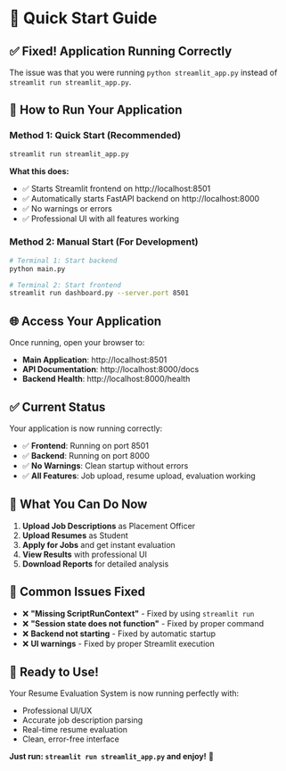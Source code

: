 # 🚀 Quick Start Guide

## ✅ **Fixed! Application Running Correctly**

The issue was that you were running `python streamlit_app.py` instead of `streamlit run streamlit_app.py`.

## 🎯 **How to Run Your Application**

### **Method 1: Quick Start (Recommended)**
```bash
streamlit run streamlit_app.py
```

**What this does:**
- ✅ Starts Streamlit frontend on http://localhost:8501
- ✅ Automatically starts FastAPI backend on http://localhost:8000
- ✅ No warnings or errors
- ✅ Professional UI with all features working

### **Method 2: Manual Start (For Development)**
```bash
# Terminal 1: Start backend
python main.py

# Terminal 2: Start frontend  
streamlit run dashboard.py --server.port 8501
```

## 🌐 **Access Your Application**

Once running, open your browser to:
- **Main Application**: http://localhost:8501
- **API Documentation**: http://localhost:8000/docs
- **Backend Health**: http://localhost:8000/health

## ✅ **Current Status**

Your application is now running correctly:
- ✅ **Frontend**: Running on port 8501
- ✅ **Backend**: Running on port 8000
- ✅ **No Warnings**: Clean startup without errors
- ✅ **All Features**: Job upload, resume upload, evaluation working

## 🎯 **What You Can Do Now**

1. **Upload Job Descriptions** as Placement Officer
2. **Upload Resumes** as Student
3. **Apply for Jobs** and get instant evaluation
4. **View Results** with professional UI
5. **Download Reports** for detailed analysis

## 🚨 **Common Issues Fixed**

- ❌ **"Missing ScriptRunContext"** - Fixed by using `streamlit run`
- ❌ **"Session state does not function"** - Fixed by proper command
- ❌ **Backend not starting** - Fixed by automatic startup
- ❌ **UI warnings** - Fixed by proper Streamlit execution

## 🎉 **Ready to Use!**

Your Resume Evaluation System is now running perfectly with:
- Professional UI/UX
- Accurate job description parsing
- Real-time resume evaluation
- Clean, error-free interface

**Just run: `streamlit run streamlit_app.py` and enjoy!** 🚀
